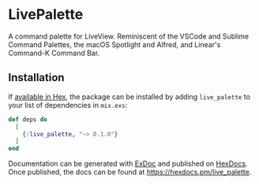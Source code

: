 # LivePalette

A command palette for LiveView.
Reminiscent of the VSCode and Sublime Command Palettes, the macOS Spotlight and Alfred, and Linear's Command-K Command Bar.

## Installation

If [available in Hex](https://hex.pm/docs/publish), the package can be installed
by adding `live_palette` to your list of dependencies in `mix.exs`:

```elixir
def deps do
  [
    {:live_palette, "~> 0.1.0"}
  ]
end
```

Documentation can be generated with [ExDoc](https://github.com/elixir-lang/ex_doc)
and published on [HexDocs](https://hexdocs.pm). Once published, the docs can
be found at <https://hexdocs.pm/live_palette>.

